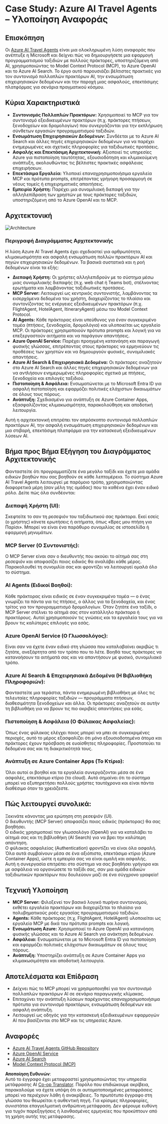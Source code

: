 <!--
CO_OP_TRANSLATOR_METADATA:
{
  "original_hash": "4d3415b9d2bf58bc69be07f945a69e07",
  "translation_date": "2025-06-13T21:47:47+00:00",
  "source_file": "09-CaseStudy/travelagentsample.md",
  "language_code": "el"
}
-->
# Case Study: Azure AI Travel Agents – Υλοποίηση Αναφοράς

## Επισκόπηση

Οι [Azure AI Travel Agents](https://github.com/Azure-Samples/azure-ai-travel-agents) είναι μια ολοκληρωμένη λύση αναφοράς που ανέπτυξε η Microsoft και δείχνει πώς να δημιουργήσετε μια εφαρμογή προγραμματισμού ταξιδιών με πολλούς πράκτορες, υποστηριζόμενη από AI, χρησιμοποιώντας το Model Context Protocol (MCP), το Azure OpenAI και το Azure AI Search. Το έργο αυτό παρουσιάζει βέλτιστες πρακτικές για τον συντονισμό πολλαπλών πρακτόρων AI, την ενσωμάτωση επιχειρησιακών δεδομένων και την παροχή μιας ασφαλούς, επεκτάσιμης πλατφόρμας για σενάρια πραγματικού κόσμου.

## Κύρια Χαρακτηριστικά
- **Συντονισμός Πολλαπλών Πρακτόρων:** Χρησιμοποιεί το MCP για τον συντονισμό εξειδικευμένων πρακτόρων (π.χ. πράκτορες πτήσεων, ξενοδοχείων και δρομολογίων) που συνεργάζονται για την εκπλήρωση σύνθετων εργασιών προγραμματισμού ταξιδιών.
- **Ενσωμάτωση Επιχειρησιακών Δεδομένων:** Συνδέεται με το Azure AI Search και άλλες πηγές επιχειρησιακών δεδομένων για να παρέχει ενημερωμένες και σχετικές πληροφορίες για ταξιδιωτικές προτάσεις.
- **Ασφαλής και Επεκτάσιμη Αρχιτεκτονική:** Αξιοποιεί τις υπηρεσίες Azure για πιστοποίηση ταυτότητας, εξουσιοδότηση και κλιμακούμενη ανάπτυξη, ακολουθώντας τις βέλτιστες πρακτικές ασφάλειας επιχειρήσεων.
- **Επεκτάσιμα Εργαλεία:** Υλοποιεί επαναχρησιμοποιήσιμα εργαλεία MCP και πρότυπα prompts, επιτρέποντας γρήγορη προσαρμογή σε νέους τομείς ή επιχειρηματικές απαιτήσεις.
- **Εμπειρία Χρήστη:** Παρέχει μια συνομιλιακή διεπαφή για την αλληλεπίδραση των χρηστών με τους πράκτορες ταξιδιών, υποστηριζόμενη από το Azure OpenAI και το MCP.

## Αρχιτεκτονική
![Architecture](https://raw.githubusercontent.com/Azure-Samples/azure-ai-travel-agents/main/docs/ai-travel-agents-architecture-diagram.png)

### Περιγραφή Διαγράμματος Αρχιτεκτονικής

Η λύση Azure AI Travel Agents έχει σχεδιαστεί για αρθρωτότητα, κλιμακωσιμότητα και ασφαλή ενσωμάτωση πολλών πρακτόρων AI και πηγών επιχειρησιακών δεδομένων. Τα βασικά συστατικά και η ροή δεδομένων είναι τα εξής:

- **Διεπαφή Χρήστη:** Οι χρήστες αλληλεπιδρούν με το σύστημα μέσω μιας συνομιλιακής διεπαφής (π.χ. web chat ή Teams bot), στέλνοντας ερωτήματα και λαμβάνοντας ταξιδιωτικές προτάσεις.
- **MCP Server:** Λειτουργεί ως κεντρικός συντονιστής, λαμβάνοντας τα εισερχόμενα δεδομένα του χρήστη, διαχειρίζοντας το πλαίσιο και συντονίζοντας τις ενέργειες εξειδικευμένων πρακτόρων (π.χ. FlightAgent, HotelAgent, ItineraryAgent) μέσω του Model Context Protocol.
- **AI Agents:** Κάθε πράκτορας είναι υπεύθυνος για έναν συγκεκριμένο τομέα (πτήσεις, ξενοδοχεία, δρομολόγια) και υλοποιείται ως εργαλείο MCP. Οι πράκτορες χρησιμοποιούν πρότυπα prompts και λογική για να επεξεργαστούν αιτήματα και να παράγουν απαντήσεις.
- **Azure OpenAI Service:** Παρέχει προηγμένη κατανόηση και παραγωγή φυσικής γλώσσας, επιτρέποντας στους πράκτορες να ερμηνεύουν τις προθέσεις των χρηστών και να δημιουργούν φυσικές, συνομιλιακές απαντήσεις.
- **Azure AI Search & Επιχειρησιακά Δεδομένα:** Οι πράκτορες αναζητούν στο Azure AI Search και άλλες πηγές επιχειρησιακών δεδομένων για να αντλήσουν ενημερωμένες πληροφορίες σχετικά με πτήσεις, ξενοδοχεία και επιλογές ταξιδιού.
- **Πιστοποίηση & Ασφάλεια:** Ενσωματώνεται με το Microsoft Entra ID για ασφαλή πιστοποίηση και εφαρμόζει πολιτικές ελάχιστων δικαιωμάτων σε όλους τους πόρους.
- **Ανάπτυξη:** Σχεδιασμένο για ανάπτυξη σε Azure Container Apps, εξασφαλίζοντας κλιμακωσιμότητα, παρακολούθηση και αποδοτική λειτουργία.

Αυτή η αρχιτεκτονική επιτρέπει τον απρόσκοπτο συντονισμό πολλαπλών πρακτόρων AI, την ασφαλή ενσωμάτωση επιχειρησιακών δεδομένων και μια στιβαρή, επεκτάσιμη πλατφόρμα για την κατασκευή εξειδικευμένων λύσεων AI.

## Βήμα προς Βήμα Εξήγηση του Διαγράμματος Αρχιτεκτονικής
Φανταστείτε ότι προγραμματίζετε ένα μεγάλο ταξίδι και έχετε μια ομάδα ειδικών βοηθών που σας βοηθούν σε κάθε λεπτομέρεια. Το σύστημα Azure AI Travel Agents λειτουργεί με παρόμοιο τρόπο, χρησιμοποιώντας διαφορετικά μέρη (σαν μέλη της ομάδας) που το καθένα έχει έναν ειδικό ρόλο. Δείτε πώς όλα συνδέονται:

### Διεπαφή Χρήστη (UI):
Σκεφτείτε το σαν τη ρεσεψιόν του ταξιδιωτικού σας πράκτορα. Εκεί εσείς (ο χρήστης) κάνετε ερωτήσεις ή αιτήματα, όπως «Βρες μου πτήση για Παρίσι». Μπορεί να είναι ένα παράθυρο συνομιλίας σε ιστοσελίδα ή εφαρμογή μηνυμάτων.

### MCP Server (Ο Συντονιστής):
Ο MCP Server είναι σαν ο διευθυντής που ακούει το αίτημά σας στη ρεσεψιόν και αποφασίζει ποιος ειδικός θα αναλάβει κάθε μέρος. Παρακολουθεί τη συνομιλία σας και φροντίζει να λειτουργεί ομαλά όλο το σύστημα.

### AI Agents (Ειδικοί Βοηθοί):
Κάθε πράκτορας είναι ειδικός σε έναν συγκεκριμένο τομέα — ο ένας γνωρίζει τα πάντα για τις πτήσεις, ο άλλος για τα ξενοδοχεία, και ένας τρίτος για τον προγραμματισμό δρομολογίων. Όταν ζητάτε ένα ταξίδι, ο MCP Server στέλνει το αίτημά σας στον κατάλληλο πράκτορα ή πρακτόρους. Αυτοί χρησιμοποιούν τις γνώσεις και τα εργαλεία τους για να βρουν τις καλύτερες επιλογές για εσάς.

### Azure OpenAI Service (Ο Γλωσσολόγος):
Είναι σαν να έχετε έναν ειδικό στη γλώσσα που καταλαβαίνει ακριβώς τι ζητάτε, ανεξάρτητα από τον τρόπο που το λέτε. Βοηθά τους πράκτορες να κατανοήσουν τα αιτήματά σας και να απαντήσουν με φυσικό, συνομιλιακό τρόπο.

### Azure AI Search & Επιχειρησιακά Δεδομένα (Η Βιβλιοθήκη Πληροφοριών):
Φανταστείτε μια τεράστια, πάντα ενημερωμένη βιβλιοθήκη με όλες τις τελευταίες πληροφορίες ταξιδιών — προγράμματα πτήσεων, διαθεσιμότητα ξενοδοχείων και άλλα. Οι πράκτορες αναζητούν σε αυτήν τη βιβλιοθήκη για να βρουν τις πιο ακριβείς απαντήσεις για εσάς.

### Πιστοποίηση & Ασφάλεια (Ο Φύλακας Ασφαλείας):
Όπως ένας φύλακας ελέγχει ποιος μπορεί να μπει σε συγκεκριμένες περιοχές, αυτό το μέρος εξασφαλίζει ότι μόνο εξουσιοδοτημένα άτομα και πράκτορες έχουν πρόσβαση σε ευαίσθητες πληροφορίες. Προστατεύει τα δεδομένα σας και τη διακριτικότητά τους.

### Ανάπτυξη σε Azure Container Apps (Το Κτίριο):
Όλοι αυτοί οι βοηθοί και τα εργαλεία συνεργάζονται μέσα σε ένα ασφαλές, επεκτάσιμο κτίριο (το cloud). Αυτό σημαίνει ότι το σύστημα μπορεί να εξυπηρετήσει πολλούς χρήστες ταυτόχρονα και είναι πάντα διαθέσιμο όταν το χρειάζεστε.

## Πώς λειτουργεί συνολικά:

Ξεκινάτε κάνοντας μια ερώτηση στη ρεσεψιόν (UI).  
Ο διευθυντής (MCP Server) αποφασίζει ποιος ειδικός (πράκτορας) θα σας βοηθήσει.  
Ο ειδικός χρησιμοποιεί τον γλωσσολόγο (OpenAI) για να καταλάβει το αίτημά σας και τη βιβλιοθήκη (AI Search) για να βρει την καλύτερη απάντηση.  
Ο φύλακας ασφαλείας (Authentication) φροντίζει να είναι όλα ασφαλή.  
Όλα αυτά συμβαίνουν μέσα σε ένα αξιόπιστο, επεκτάσιμο κτίριο (Azure Container Apps), ώστε η εμπειρία σας να είναι ομαλή και ασφαλής.  
Αυτή η συνεργασία επιτρέπει στο σύστημα να σας βοηθήσει γρήγορα και με ασφάλεια να οργανώσετε το ταξίδι σας, σαν μια ομάδα ειδικών ταξιδιωτικών πρακτόρων που δουλεύουν μαζί σε ένα σύγχρονο γραφείο!

## Τεχνική Υλοποίηση
- **MCP Server:** Φιλοξενεί τον βασικό λογικό πυρήνα συντονισμού, εκθέτει εργαλεία πρακτόρων και διαχειρίζεται το πλαίσιο για πολυβηματικούς ροές εργασίας προγραμματισμού ταξιδιών.
- **Agents:** Κάθε πράκτορας (π.χ. FlightAgent, HotelAgent) υλοποιείται ως εργαλείο MCP με δικά του πρότυπα prompts και λογική.
- **Ενσωμάτωση Azure:** Χρησιμοποιεί το Azure OpenAI για κατανόηση φυσικής γλώσσας και το Azure AI Search για ανάκτηση δεδομένων.
- **Ασφάλεια:** Ενσωματώνεται με το Microsoft Entra ID για πιστοποίηση και εφαρμόζει πολιτικές ελάχιστων δικαιωμάτων σε όλους τους πόρους.
- **Ανάπτυξη:** Υποστηρίζει ανάπτυξη σε Azure Container Apps για κλιμακωσιμότητα και αποδοτική λειτουργία.

## Αποτελέσματα και Επίδραση
- Δείχνει πώς το MCP μπορεί να χρησιμοποιηθεί για τον συντονισμό πολλαπλών πρακτόρων AI σε σενάριο παραγωγικής κλίμακας.
- Επιταχύνει την ανάπτυξη λύσεων παρέχοντας επαναχρησιμοποιήσιμα πρότυπα για συντονισμό πρακτόρων, ενσωμάτωση δεδομένων και ασφαλή ανάπτυξη.
- Λειτουργεί ως οδηγός για την κατασκευή εξειδικευμένων εφαρμογών AI που βασίζονται στο MCP και τις υπηρεσίες Azure.

## Αναφορές
- [Azure AI Travel Agents GitHub Repository](https://github.com/Azure-Samples/azure-ai-travel-agents)
- [Azure OpenAI Service](https://azure.microsoft.com/en-us/products/ai-services/openai-service/)
- [Azure AI Search](https://azure.microsoft.com/en-us/products/ai-services/ai-search/)
- [Model Context Protocol (MCP)](https://modelcontextprotocol.io/)

**Αποποίηση Ευθυνών**:  
Αυτό το έγγραφο έχει μεταφραστεί χρησιμοποιώντας την υπηρεσία μετάφρασης AI [Co-op Translator](https://github.com/Azure/co-op-translator). Παρόλο που επιδιώκουμε ακρίβεια, παρακαλούμε να έχετε υπόψη ότι οι αυτοματοποιημένες μεταφράσεις μπορεί να περιέχουν λάθη ή ανακρίβειες. Το πρωτότυπο έγγραφο στη γλώσσα του θεωρείται η αυθεντική πηγή. Για κρίσιμες πληροφορίες, συνιστάται επαγγελματική ανθρώπινη μετάφραση. Δεν φέρουμε ευθύνη για τυχόν παρεξηγήσεις ή λανθασμένες ερμηνείες που προκύπτουν από τη χρήση αυτής της μετάφρασης.